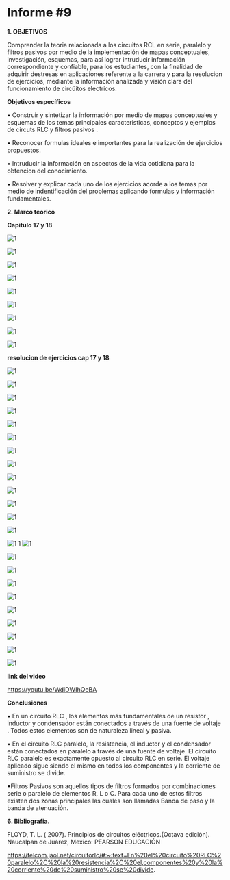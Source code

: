 # Informe #9

**1. OBJETIVOS**

Comprender la teoria relacionada a los circuitos RCL en serie, paralelo y filtros pasivos  por medio de la implementación de mapas conceptuales, investigación, esquemas, para así lograr intruducir información correspondiente y confiable, para los estudiantes, con la finalidad de adquirir destresas en aplicaciones referente a la carrera y para la resolucion de ejercicios, mediante la información analizada y visión clara del funcionamiento de circúitos electricos. 

**Objetivos específicos**

• Construir y sintetizar la información por medio de mapas conceptuales y esquemas de los temas principales caracteristicas, conceptos y ejemplos de circuts  RLC y filtros pasivos .

• Reconocer formulas ideales e importantes para la realización de ejercicios propuestos.

• Intruducir la información en aspectos de la vida cotidiana para la obtencion del conocimiento.

• Resolver y explicar cada uno de los ejercicios acorde a los temas por medio de indentificación del problemas aplicando formulas y información fundamentales.

**2. Marco teorico**

**Capitulo 17 y 18**

![1](https://github.com/Gomez-Erick/Fundamentos-de-circuirtos/blob/c80e10a8923990f16a86aae58be8806a6c514524/ejercicios9/1X.PNG)

![1](https://github.com/Gomez-Erick/Fundamentos-de-circuirtos/blob/c80e10a8923990f16a86aae58be8806a6c514524/ejercicios9/2X.PNG)

![1](https://github.com/Gomez-Erick/Fundamentos-de-circuirtos/blob/c80e10a8923990f16a86aae58be8806a6c514524/ejercicios9/3X.PNG)

![1](https://github.com/Gomez-Erick/Fundamentos-de-circuirtos/blob/c80e10a8923990f16a86aae58be8806a6c514524/ejercicios9/4X.PNG)

![1](https://github.com/Gomez-Erick/Fundamentos-de-circuirtos/blob/c80e10a8923990f16a86aae58be8806a6c514524/ejercicios9/5X.PNG)

![1](https://github.com/Gomez-Erick/Fundamentos-de-circuirtos/blob/c80e10a8923990f16a86aae58be8806a6c514524/ejercicios9/6X.PNG)

![1](https://github.com/Gomez-Erick/Fundamentos-de-circuirtos/blob/c80e10a8923990f16a86aae58be8806a6c514524/ejercicios9/7X.PNG)

![1](https://github.com/Gomez-Erick/Fundamentos-de-circuirtos/blob/c80e10a8923990f16a86aae58be8806a6c514524/ejercicios9/8X.PNG)

![1](https://github.com/Gomez-Erick/Fundamentos-de-circuirtos/blob/c80e10a8923990f16a86aae58be8806a6c514524/ejercicios9/9X.PNG)


**resolucion de ejercicios cap 17 y 18**

![1](https://github.com/Gomez-Erick/Fundamentos-de-circuirtos/blob/7d48839adf825f804ef1b5facb36f1c7c4c878c7/ejercicios9/ejercicios%209/1h.PNG)

![1](https://github.com/Gomez-Erick/Fundamentos-de-circuirtos/blob/7d48839adf825f804ef1b5facb36f1c7c4c878c7/ejercicios9/ejercicios%209/2h.PNG)

![1](https://github.com/Gomez-Erick/Fundamentos-de-circuirtos/blob/7d48839adf825f804ef1b5facb36f1c7c4c878c7/ejercicios9/ejercicios%209/3h.PNG)

![1](https://github.com/Gomez-Erick/Fundamentos-de-circuirtos/blob/7d48839adf825f804ef1b5facb36f1c7c4c878c7/ejercicios9/ejercicios%209/4h.PNG)

![1](https://github.com/Gomez-Erick/Fundamentos-de-circuirtos/blob/7d48839adf825f804ef1b5facb36f1c7c4c878c7/ejercicios9/ejercicios%209/5h.PNG)

![1](https://github.com/Gomez-Erick/Fundamentos-de-circuirtos/blob/7d48839adf825f804ef1b5facb36f1c7c4c878c7/ejercicios9/ejercicios%209/6h.PNG)

![1](https://github.com/Gomez-Erick/Fundamentos-de-circuirtos/blob/7d48839adf825f804ef1b5facb36f1c7c4c878c7/ejercicios9/ejercicios%209/7h.PNG)

![1](https://github.com/Gomez-Erick/Fundamentos-de-circuirtos/blob/7d48839adf825f804ef1b5facb36f1c7c4c878c7/ejercicios9/ejercicios%209/8h.PNG)

![1](https://github.com/Gomez-Erick/Fundamentos-de-circuirtos/blob/7d48839adf825f804ef1b5facb36f1c7c4c878c7/ejercicios9/ejercicios%209/9h.PNG)

![1](https://github.com/Gomez-Erick/Fundamentos-de-circuirtos/blob/7d48839adf825f804ef1b5facb36f1c7c4c878c7/ejercicios9/ejercicios%209/10h.PNG)

![1](https://github.com/Gomez-Erick/Fundamentos-de-circuirtos/blob/7d48839adf825f804ef1b5facb36f1c7c4c878c7/ejercicios9/ejercicios%209/11h.PNG)

![1](https://github.com/Gomez-Erick/Fundamentos-de-circuirtos/blob/7d48839adf825f804ef1b5facb36f1c7c4c878c7/ejercicios9/ejercicios%209/12h.PNG)

![1](https://github.com/Gomez-Erick/Fundamentos-de-circuirtos/blob/7d48839adf825f804ef1b5facb36f1c7c4c878c7/ejercicios9/ejercicios%209/13h.PNG)

![1](https://github.com/Gomez-Erick/Fundamentos-de-circuirtos/blob/7d48839adf825f804ef1b5facb36f1c7c4c878c7/ejercicios9/ejercicios%209/14h.PNG)
1
![1](https://github.com/Gomez-Erick/Fundamentos-de-circuirtos/blob/7d48839adf825f804ef1b5facb36f1c7c4c878c7/ejercicios9/ejercicios%209/15h.PNG)

![1](https://github.com/Gomez-Erick/Fundamentos-de-circuirtos/blob/7d48839adf825f804ef1b5facb36f1c7c4c878c7/ejercicios9/ejercicios%209/16h.PNG)

![1](https://github.com/Gomez-Erick/Fundamentos-de-circuirtos/blob/7d48839adf825f804ef1b5facb36f1c7c4c878c7/ejercicios9/ejercicios%209/17h.PNG)

![1](https://github.com/Gomez-Erick/Fundamentos-de-circuirtos/blob/7d48839adf825f804ef1b5facb36f1c7c4c878c7/ejercicios9/ejercicios%209/18h.PNG)

![1](https://github.com/Gomez-Erick/Fundamentos-de-circuirtos/blob/7d48839adf825f804ef1b5facb36f1c7c4c878c7/ejercicios9/ejercicios%209/19h.PNG)

![1](https://github.com/Gomez-Erick/Fundamentos-de-circuirtos/blob/7d48839adf825f804ef1b5facb36f1c7c4c878c7/ejercicios9/ejercicios%209/20h.PNG)

![1](https://github.com/Gomez-Erick/Fundamentos-de-circuirtos/blob/7d48839adf825f804ef1b5facb36f1c7c4c878c7/ejercicios9/ejercicios%209/21h.PNG)

![1](https://github.com/Gomez-Erick/Fundamentos-de-circuirtos/blob/7d48839adf825f804ef1b5facb36f1c7c4c878c7/ejercicios9/ejercicios%209/22h.PNG)

![1](https://github.com/Gomez-Erick/Fundamentos-de-circuirtos/blob/7d48839adf825f804ef1b5facb36f1c7c4c878c7/ejercicios9/ejercicios%209/23h.PNG)

![1](https://github.com/Gomez-Erick/Fundamentos-de-circuirtos/blob/7d48839adf825f804ef1b5facb36f1c7c4c878c7/ejercicios9/ejercicios%209/24h.PNG)

**link del video**

https://youtu.be/WdiDWIhQeBA

**Conclusiones**

• En un circuito RLC , los elementos más fundamentales de un resistor , inductor y condensador están conectados a través de una fuente de voltaje . Todos estos elementos son de naturaleza lineal y pasiva.

• En el circuito RLC paralelo, la resistencia, el inductor y el condensador están conectados en paralelo a través de una fuente de voltaje. El circuito RLC paralelo es exactamente opuesto al circuito RLC en serie. El voltaje aplicado sigue siendo el mismo en todos los componentes y la corriente de suministro se divide.

•Filtros Pasivos son aquellos tipos de filtros formados por combinaciones serie o paralelo de elementos R, L o C. Para cada uno de estos filtros existen dos zonas principales las cuales son llamadas Banda de paso y la banda de atenuación.

**6. Bibliografia.**

FLOYD, T. L. ( 2007). Principios de circuitos eléctricos.(Octava edición). Naucalpan de Juárez, Mexico: PEARSON EDUCACIÓN

https://telcom.jaol.net/circuitorlc/#:~:text=En%20el%20circuito%20RLC%20paralelo%2C%20la%20resistencia%2C%20el,componentes%20y%20la%20corriente%20de%20suministro%20se%20divide. 
